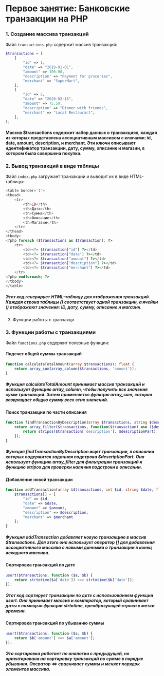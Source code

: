 # Первое занятие: Банковские транзакции на PHP

### 1. Создание массива транзакций
Файл `transactions.php` содержит массив транзакций:
```php
$transactions = [
    [
        "id" => 1,
        "date" => "2019-01-01",
        "amount" => 100.00,
        "description" => "Payment for groceries",
        "merchant" => "SuperMart",
    ],
    [
        "id" => 2,
        "date" => "2020-02-15",
        "amount" => 75.50,
        "description" => "Dinner with friends",
        "merchant" => "Local Restaurant",
    ],
];
```
#### Массив $transactions содержит набор данных о транзакциях, каждая из которых представлена ассоциативным массивом с ключами: id, date, amount, description, и merchant. Эти ключи описывают идентификатор транзакции, дату, сумму, описание и магазин, в котором была совершена покупка.

### 2. Вывод транзакций в виде таблицы
Файл `index.php` загружает транзакции и выводит их в виде HTML-таблицы:
```php
<table border='1'>
<thead>
    <tr>
        <th>ID</th>
        <th>Дата</th>
        <th>Сумма</th>
        <th>Описание</th>
        <th>Магазин</th>
    </tr>
</thead>
<tbody>
<?php foreach ($transactions as $transaction): ?>
    <tr>
        <td><?= $transaction["id"] ?></td>
        <td><?= $transaction["date"] ?></td>
        <td><?= $transaction["amount"] ?></td>
        <td><?= $transaction["description"] ?></td>
        <td><?= $transaction["merchant"] ?></td>
    </tr>
<?php endforeach; ?>
</tbody>
</table>
```
##### Этот код генерирует HTML-таблицу для отображения транзакций. Каждая строка таблицы (<tr>) соответствует одной транзакции, а ячейки (<td>) отображают значения: ID, дату, сумму, описание и магазин.

3. Функции работы с транзакци
### 3. Функции работы с транзакциями
Файл `functions.php` содержит полезные функции:

#### Подсчет общей суммы транзакций
```php
function calculateTotalAmount(array $transactions): float {
    return array_sum(array_column($transactions, 'amount'));
}
```
##### Функция calculateTotalAmount принимает массив транзакций и использует функцию array_column, чтобы получить все значения сумм транзакций. Затем применяется функция array_sum, которая возвращает общую сумму всех этих значений.

#### Поиск транзакции по части описания
```php
function findTransactionByDescription(array $transactions, string $descriptionPart) {
    return array_filter($transactions, function($transaction) use ($descriptionPart) {
        return stripos($transaction['description'], $descriptionPart) !== false;
    });
}
```
##### Функция findTransactionByDescription ищет транзакции, в описании которых содержится заданная подстрока $descriptionPart. Она использует функцию array_filter для фильтрации транзакций и функцию stripos для проверки наличия подстроки в описании.

#### Добавление новой транзакции
```php
function addTransaction(array &$transactions, int $id, string $date, float $amount, string $description, string $merchant): void {
    $transactions[] = [
        "id" => $id,
        "date" => $date,
        "amount" => $amount,
        "description" => $description,
        "merchant" => $merchant
    ];
}
```
##### Функция addTransaction добавляет новую транзакцию в массив $transactions. Для этого она использует оператор [] для добавления ассоциативного массива с новыми данными о транзакции в конец исходного массива.

#### Сортировка транзакций по дате
```php
usort($transactions, function ($a, $b) {
    return strtotime($a['date']) <=> strtotime($b['date']);
});
```
##### Этот код сортирует транзакции по дате с использованием функции usort. Она принимает массив и компаратор, который сравнивает даты с помощью функции strtotime, преобразующей строки в метки времени.

#### Сортировка транзакций по убыванию суммы
```php
usort($transactions, function ($a, $b) {
    return $b['amount'] <=> $a['amount'];
});
```
##### Эта сортировка работает по аналогии с предыдущей, но ориентирована на сортировку транзакций по сумме в порядке убывания. Оператор <=> сравнивает суммы и меняет порядок элементов массива.
